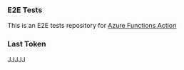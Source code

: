 ### E2E Tests
This is an E2E tests repository for [Azure Functions Action](https://github.com/Azure/functions-action)

### Last Token
JJJJJ
